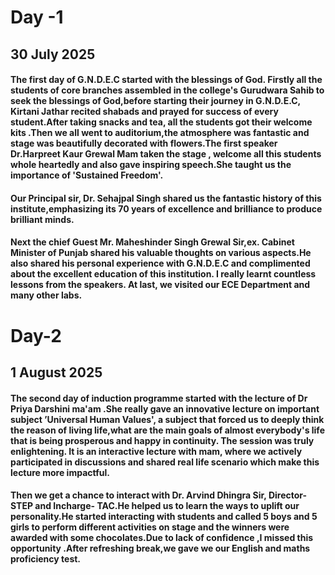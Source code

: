 # Day -1
## 30 July 2025
#### The first day of G.N.D.E.C started with the blessings of God. Firstly all the students of core branches assembled in the college's Gurudwara Sahib to seek the blessings of God,before starting their journey in G.N.D.E.C, Kirtani Jathar recited shabads and prayed for success of every student.After taking snacks and tea, all the students got their welcome kits .Then we all went to auditorium,the atmosphere was fantastic and stage was beautifully decorated with flowers.The first speaker Dr.Harpreet Kaur Grewal Mam taken the stage , welcome all this students  whole heartedly and also gave inspiring speech.She taught us the importance of 'Sustained Freedom'.
#### Our Principal sir, Dr. Sehajpal Singh shared us the fantastic history of this institute,emphasizing its 70 years of excellence and brilliance to produce brilliant minds.
#### Next the chief Guest Mr. Maheshinder Singh Grewal Sir,ex. Cabinet Minister of Punjab shared his valuable thoughts on various aspects.He  also shared his personal experience with G.N.D.E.C and complimented about the excellent education of this institution. I really learnt countless lessons from the speakers. At last, we visited our ECE Department and many other labs.
# Day-2
## 1 August 2025
#### The second day of induction programme started with the lecture of Dr Priya Darshini ma'am .She really gave an innovative lecture on important subject ’Universal Human Values', a subject that forced us to deeply think the reason of living life,what are the main goals of almost everybody's life that is being prosperous and happy in continuity. The session was truly enlightening. It is an interactive lecture with mam, where we actively participated in discussions and shared real life scenario which make this lecture more impactful.
#### Then we get a chance to interact with Dr. Arvind Dhingra Sir, Director-STEP and Incharge- TAC.He helped us to learn the ways to uplift our personality.He started interacting with students and called 5 boys and 5 girls to perform different activities on stage and the winners were awarded with some chocolates.Due to lack of confidence ,I missed this opportunity .After refreshing break,we gave we our English and maths proficiency test.
